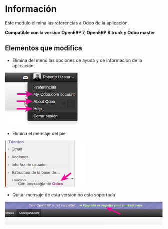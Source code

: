 Información
===========

Este modulo elimina las referencias a Odoo de la aplicación.

**Compatible con la version OpenERP 7, OpenERP 8 trunk y Odoo master**


Elementos que modifica
----------------------

* Elimina del menú las opciones de ayuda y de información de la aplicacion. 

![Menú de usuario](doc/Menu_de_usuario.png)

* Elimina el mensaje del pie

![Menú de usuario](doc/pie.png)

* Quitar mensaje de esta version no esta soportada

![Mensaje version no soportada](doc/Mensaje_version_no_soportada.png)


